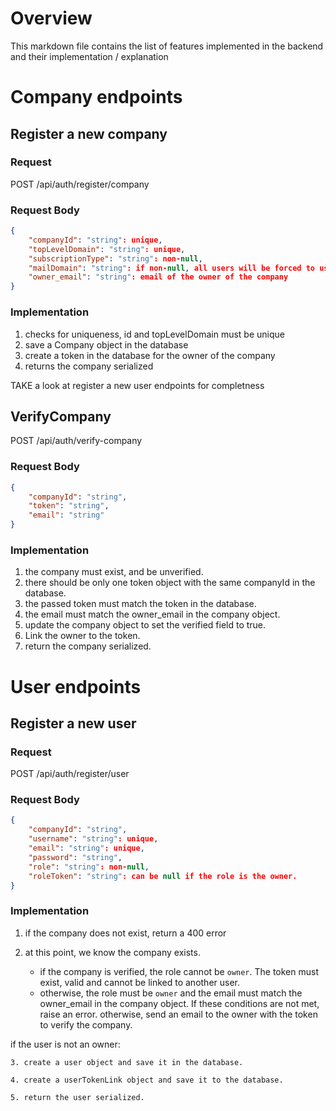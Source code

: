 # Overview

This markdown file contains the list of features implemented in the backend and their implementation / explanation

# Company endpoints

## Register a new company

### Request

POST /api/auth/register/company

### Request Body

```json
{
    "companyId": "string": unique,
    "topLevelDomain": "string": unique,
    "subscriptionType": "string": non-null,
    "mailDomain": "string": if non-null, all users will be forced to use this domain (and it can't be a standard mail domain like gmail.com, yahoo.com, etc)
    "owner_email": "string": email of the owner of the company 
}
```
### Implementation

1. checks for uniqueness, id and topLevelDomain must be unique 
2. save a Company object in the database 
3. create a token in the database for the owner of the company  
4. returns the company serialized 

TAKE a look at register a new user endpoints for completness 

## VerifyCompany

POST /api/auth/verify-company

### Request Body    

```json
{
    "companyId": "string",
    "token": "string",
    "email": "string"
}
``` 
### Implementation 

1. the company must exist, and be unverified. 
2. there should be only one token object with the same companyId in the database.
3. the passed token must match the token in the database.
4. the email must match the owner_email in the company object.  
5. update the company object to set the verified field to true. 
6. Link the owner to the token. 
7. return the company serialized. 


# User endpoints

## Register a new user

### Request

POST /api/auth/register/user

### Request Body

```json
{
    "companyId": "string",
    "username": "string": unique,
    "email": "string": unique, 
    "password": "string",
    "role": "string": non-null,
    "roleToken": "string": can be null if the role is the owner. 
}
```

### Implementation 

1. if the company does not exist, return a 400 error 

2. at this point, we know the company exists.
    - if the company is verified, the role cannot be `owner`. The token must exist, valid and cannot be linked to another user. 
    - otherwise, the role must be `owner` and the email must match the owner_email in the company object. If these conditions are not met, raise an error.
        otherwise, send an email to the owner with the token to verify the company.

if the user is not an owner:

    3. create a user object and save it in the database.  

    4. create a userTokenLink object and save it to the database.

    5. return the user serialized.



